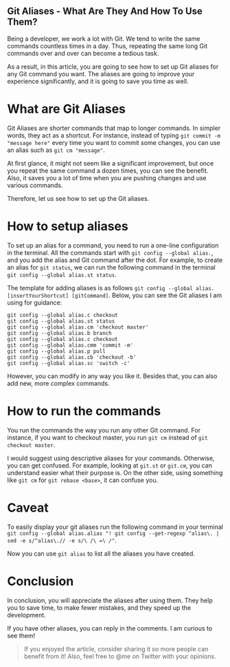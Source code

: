 ## Git Aliases - What Are They And How To Use Them?

Being a developer, we work a lot with Git. We tend to write the same commands countless times in a day. Thus, repeating the same long Git commands over and over can become a tedious task.

As a result, in this article, you are going to see how to set up Git aliases for any Git command you want. The aliases are going to improve your experience significantly, and it is going to save you time as well. 

# What are Git Aliases
Git Aliases are shorter commands that map to longer commands. In simpler words, they act as a shortcut. For instance, instead of typing `git commit -m "message here"` every time you want to commit some changes, you can use an alias such as `git cm "message"`.  

At first glance, it might not seem like a significant improvement, but once you repeat the same command a dozen times, you can see the benefit. Also, it saves you a lot of time when you are pushing changes and use various commands.

Therefore, let us see how to set up the Git aliases. 

# How to setup aliases
To set up an alias for a command, you need to run a one-line configuration in the terminal. All the commands start with `git config --global alias.`, and you add the alias and Git command after the dot. For example, to create an alias for `git status`, we can run the following command in the terminal `git config --global alias.st status`.

The template for adding aliases is as follows `git config --global alias.[insertYourShortcut] [gitCommand]`. Below, you can see the Git aliases I am using for guidance: 

```
git config --global alias.c checkout
git config --global alias.st status
git config --global alias.cm 'checkout master'
git config --global alias.b branch
git config --global alias.c checkout
git config --global alias.cmm 'commit -m'
git config --global alias.p pull
git config --global alias.cb 'checkout -b'
git config --global alias.sc 'switch -c'
```

However, you can modify in any way you like it. Besides that, you can also add new, more complex commands.

# How to run the commands

You run the commands the way you run any other Git command. For instance, if you want to checkout master, you run `git cm` instead of `git checkout master`. 

I would suggest using descriptive aliases for your commands. Otherwise, you can get confused. For example, looking at `git.st` or `git.cm`, you can understand easier what their purpose is. On the other side, using something like `git cm` for `git rebase <base>`, it can confuse you.

# Caveat

To easily display your git aliases run the following command in your terminal `git config --global alias.alias "! git config --get-regexp ^alias\. | sed -e s/^alias\.// -e s/\ /\ =\ /"`.

Now you can use `git alias` to list all the aliases you have created.

# Conclusion
In conclusion, you will appreciate the aliases after using them. They help you to save time, to make fewer mistakes, and they speed up the development. 

If you have other aliases, you can reply in the comments. I am curious to see them!

> If you enjoyed the article, consider sharing it so more people can benefit from it! Also, feel free to @me on Twitter with your opinions.
